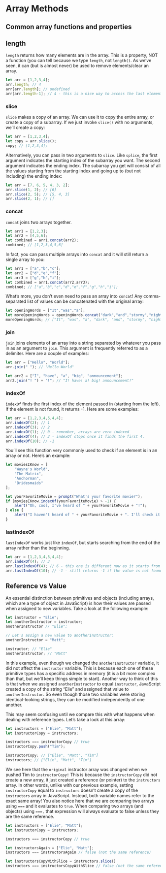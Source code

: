 # Array Methods

## Common array functions and properties

## length

`length` returns how many elements are in the array. This is a property, NOT a function (you can tell because we type `length`, not `length()`. As we’ve seen, it can (but is almost never) be used to remove elements/clear an array.

```javascript
let arr = [1,2,3,4];
arr.length; // 4
arr[arr.length]; // undefined
arr[arr.length-1]; // 4 - this is a nice way to access the last element of an array when you don't know how many elements are inside it.
```

### slice

`slice` makes a copy of an array. We can use it to copy the entire array, or create a copy of a subarray. If we just invoke `slice()` with no arguments, we’ll create a copy:

```javascript
let arr = [1,2,3,4];
let copy = arr.slice();
copy; // [1,2,3,4];
```

Alternatively, you can pass in two arguments to `slice`. Like `splice`, the first argument indicates the starting index of the subarray you want. The second argument indicates the ending index. The subarray you get will consist of all the values starting from the starting index and going up to (but not including) the ending index:

```javascript
let arr = [7, 6, 5, 4, 3, 2];
arr.slice(1, 2); // [6]
arr.slice(2, 5); // [5, 4, 3]
arr.slice(2, 1); // []
```

### concat

`concat` joins two arrays together.

```javascript
let arr1 = [1,2,3];
let arr2 = [4,5,6];
let combined = arr1.concat(arr2);
combined; // [1,2,3,4,5,6]
```

In fact, you can pass multiple arrays into `concat` and it will still return a single array to you:

```javascript
let arr1 = ["a","b","c"];
let arr2 = ["d","e","f"];
let arr3 = ["g","h","i"];
let combined = arr1.concat(arr2,arr3);
combined; // ["a","b","c","d","e","f","g","h","i"];
```

What’s more, you don’t even need to pass an array into `concat`! Any comma-separated list of values can be concatenated with the original array:

```javascript
let openingWords = ["It","was","a"];
let moreOpeningWords = openingWords.concat("dark","and","stormy","night");
moreOpeningWords; // ["It", "was", "a", "dark", "and", "stormy", "night"]
```

### join

`join` joins elements of an array into a string separated by whatever you pass in as an argument to `join`. This argument is frequently referred to as a delimiter. Here are a couple of examples:

```javascript
let arr = ["Hello", "World"];
arr.join(" "); // "Hello World"

let arr2 = ["I", "have", "a", "big", "announcement"];
arr2.join("! ") + "!"; // "I! have! a! big! announcement!"
```

### indexOf

`indexOf` finds the first index of the element passed in (starting from the left). If the element is not found, it returns -1. Here are some examples:

```javascript
let arr = [1,2,3,4,5,4,4];
arr.indexOf(2); // 1
arr.indexOf(3); // 2
arr.indexOf(1); // 0 - remember, arrays are zero indexed
arr.indexOf(4); // 3 - indexOf stops once it finds the first 4.
arr.indexOf(10); // -1
```

You’ll see this function very commonly used to check if an element is in an array or not. Here’s an example:

```javascript
let moviesIKnow = [
    "Wayne's World",
    "The Matrix",
    "Anchorman",
    "Bridesmaids"
];

let yourFavoriteMovie = prompt("What's your favorite movie?");
if (moviesIKnow.indexOf(yourFavoriteMovie) > -1) {
    alert("Oh, cool, I've heard of " + yourFavoriteMovie + "!");
} else {
    alert("I haven't heard of " + yourFavoriteMovie + ". I'll check it out.");
}
```

### lastIndexOf

`lastIndexOf` works just like `indexOf`, but starts searching from the end of the array rather than the beginning.

```javascript
let arr = [1,2,3,4,5,4,4];
arr.indexOf(4); // 3
arr.lastIndexOf(4); // 6 - this one is different now as it starts from the end!
arr.lastIndexOf(10); // -1 - still returns -1 if the value is not found in the array
```

## Reference vs Value

An essential distinction between primitives and objects (including arrays, which are a type of object in JavaScript) is how their values are passed when assigned to new variables. Take a look at the following example:

```javascript
let instructor = "Elie";
let anotherInstructor = instructor;
anotherInstructor // "Elie";

// Let's assign a new value to anotherInstructor:
anotherInstructor = "Matt";

instructor; // "Elie"
anotherInstructor; // "Matt"
```

In this example, even though we changed the `anotherInstructor` variable, it did not affect the `instructor` variable. This is because each one of these primitive types has a specific address in memory (it is a bit more complex than that, but we’ll keep things simple to start). Another way to think of this is that when we assigned `anotherInstructor` to equal `instructor`, JavaScript created a copy of the string “Elie” and assigned that value to `anotherInstructor`. So even though those two variables were storing identical-looking strings, they can be modified independently of one another.

This may seem confusing until we compare this with what happens when dealing with reference types. Let’s take a look at this array:

```javascript
let instructors = ["Elie", "Matt"];
let instructorCopy = instructors;

instructors === instructorCopy // true
instructorCopy.push("Tim");

instructorCopy; // ["Elie", "Matt", "Tim"]
instructors; // ["Elie", "Matt", "Tim"]
```

We see here that the `original` instructor array was changed when we pushed Tim to `instructorCopy!` This is because the `instructorCopy` did not create a new array, it just created a reference (or pointer) to the `instructors` array. In other words, unlike with our previous example, setting `instructorCopy` equal to `instructors` doesn’t create a copy of the `instructors` array in JavaScript. Instead, both variable names refer to the exact same array! You also notice here that we are comparing two arrays using `===` and it evaluates to `true`. When comparing two arrays (and objects) using `===,` that expression will always evaluate to false unless they are the same reference.

```javascript
let instructors = ["Elie", "Matt"];
let instructorCopy = instructors;

instructors === instructorCopy // true

let instructorsAgain = ["Elie", "Matt"];
instructors === instructorsAgain // false (not the same reference)

let instructorsCopyWithSlice = instructors.slice()
instructors === instructorsCopyWithSlice // false (not the same reference)
```
